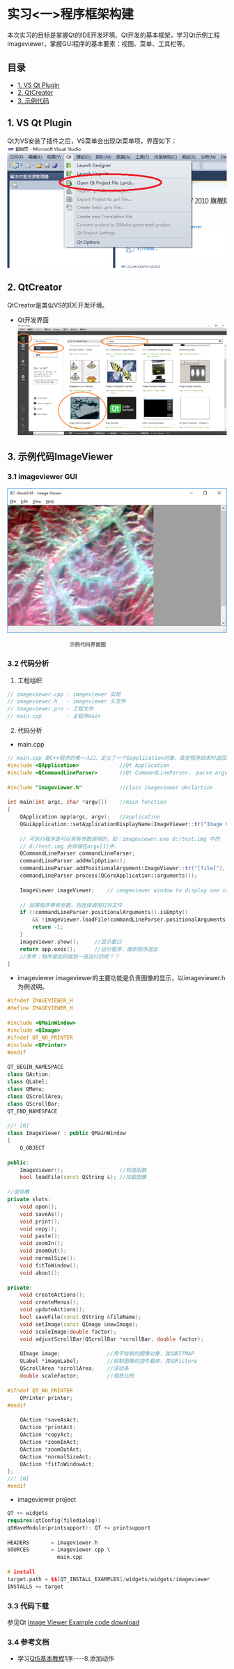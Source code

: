 # 实习<一>程序框架构建
本次实习的目标是掌握Qt的IDE开发环境、Qt开发的基本框架，学习Qt示例工程imageviewer，掌握GUI程序的基本要素：视图、菜单、工具栏等。

## 目录
- [1. VS Qt Plugin]()
- [2. QtCreator](#1_QtCreator)
- [3. 示例代码](#2_示例代码ImageViewer)

## 1. VS Qt Plugin
Qt为VS安装了插件之后，VS菜单会出现Qt菜单项，界面如下：
![VS_Qt_Plugin](../Pics/VS_QtPlugin.png)

## 2. QtCreator
QtCreator是类似VS的IDE开发环境。
- Qt开发界面
![Qt开发界面](../Pics/Qt_face.png)

## 3. 示例代码ImageViewer
### 3.1 imageviewer GUI

![imageviewer](../Pics/imageviewer.png)
```
					示例代码界面图
```

### 3.2 代码分析
1. 工程组织

```c++
// imageviewer.cpp - imageviewer 实现
// imageviewer.h   - imageviewer 头文件
// imageviewer.pro - 工程文件
// main.cpp		   - 主程序main
```

2. 代码分析
- main.cpp

```c++
// main.cpp 是C++程序的唯一入口，定义了一个Qapplication对象，直至程序结束时返回。
#include <QApplication>				//Qt Application
#include <QCommandLineParser>		//Qt CommandLineParser， parse argv[]

#include "imageviewer.h"			//class imageviewer declartion

int main(int argc, char *argv[])	//main function
{
    QApplication app(argc, argv);	//application
    QGuiApplication::setApplicationDisplayName(ImageViewer::tr("Image Viewer"));	//Set Application Title
    
    // 可执行程序是可以带有参数调用的，如：imageviewer.exe d:/test.img 中的
    // d:/test.img 会存储在argv[1]中.
    QCommandLineParser commandLineParser;
    commandLineParser.addHelpOption();
    commandLineParser.addPositionalArgument(ImageViewer::tr("[file]"), ImageViewer::tr("Image file to open."));	//bind the 1st parameters with open
    commandLineParser.process(QCoreApplication::arguments());
    
    ImageViewer imageViewer;	// imageviewer window to display one image
    
    // 如果程序带有参数，则选择调用打开文件
    if (!commandLineParser.positionalArguments().isEmpty()
        && !imageViewer.loadFile(commandLineParser.positionalArguments().front())) {
        return -1;
    }
    imageViewer.show();		//显示窗口
    return app.exec();		//运行程序，直到程序退出
    //思考：程序是如何做到一直运行的呢？？
}
```

- imageviewer
  imageviewer的主要功能是负责图像的显示，以imageviewer.h为例说明。

```c++
#ifndef IMAGEVIEWER_H
#define IMAGEVIEWER_H

#include <QMainWindow>
#include <QImage>
#ifndef QT_NO_PRINTER
#include <QPrinter>
#endif

QT_BEGIN_NAMESPACE
class QAction;
class QLabel;
class QMenu;
class QScrollArea;
class QScrollBar;
QT_END_NAMESPACE

//! [0]
class ImageViewer : public QMainWindow
{
    Q_OBJECT

public:
    ImageViewer();					//构造函数
    bool loadFile(const QString &);	//加载图像

//信号槽
private slots:
    void open();
    void saveAs();
    void print();
    void copy();
    void paste();
    void zoomIn();
    void zoomOut();
    void normalSize();
    void fitToWindow();
    void about();

private:
    void createActions();
    void createMenus();
    void updateActions();
    bool saveFile(const QString &fileName);
    void setImage(const QImage &newImage);
    void scaleImage(double factor);
    void adjustScrollBar(QScrollBar *scrollBar, double factor);

    QImage image;				//用于绘制的图像对象，类似BITMAP
    QLabel *imageLabel;			//绘制图像的控件载体，类似Picture
    QScrollArea *scrollArea;	//滚动条
    double scaleFactor;			//缩放比例

#ifndef QT_NO_PRINTER
    QPrinter printer;
#endif

    QAction *saveAsAct;
    QAction *printAct;
    QAction *copyAct;
    QAction *zoomInAct;
    QAction *zoomOutAct;
    QAction *normalSizeAct;
    QAction *fitToWindowAct;
};
//! [0]
#endif
```

- imageviewer project

```c++
QT += widgets
requires(qtConfig(filedialog))
qtHaveModule(printsupport): QT += printsupport

HEADERS       = imageviewer.h
SOURCES       = imageviewer.cpp \
                main.cpp

# install
target.path = $$[QT_INSTALL_EXAMPLES]/widgets/widgets/imageviewer
INSTALLS += target
```

### 3.3 代码下载
参见Qt [Image Viewer Example code download](../Code/imageviewer.rar)

### 3.4 参考文档
- 学习[Qt5基本教程](https://blog.csdn.net/Louis_815/article/details/54286544)1序----8.添加动作